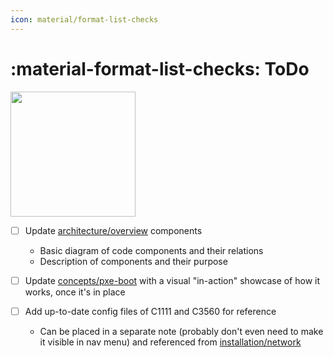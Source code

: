 ```yaml
---
icon: material/format-list-checks
---
```


# :material-format-list-checks: ToDo

<div class="banner-image-wrapper">
  <img class="banner-image" src="https://images.unsplash.com/photo-1598791318878-10e76d178023?q=80&w=2070&auto=format&fit=crop&ixlib=rb-4.1.0&ixid=M3wxMjA3fDB8MHxwaG90by1wYWdlfHx8fGVufDB8fHx8fA%3D%3D" style="object-position: 50% 60%; height: 200px;">
</div>

- [ ] Update [architecture/overview](./architecture/overview.md) components
    - Basic diagram of code components and their relations
    - Description of components and their purpose
- [ ] Update [concepts/pxe-boot](../concepts/pxe-boot.md) with a visual "in-action" showcase of how it works, once it's in place

- [ ] Add up-to-date config files of C1111 and C3560 for reference
    - Can be placed in a separate note (probably don't even need to make it visible in nav menu) and referenced from [installation/network](../installation/network.md)
